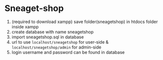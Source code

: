 # Sneaget-shop
1. (required to download xampp) save folder(sneagetshop) in htdocs folder inside xampp
2. create database with name sneagetshop
3. import sneagetshop.sql in database
4. url to use `localhost/sneagetshop` for user-side & `localhost/sneagetshop/admin` for admin-side
5. login username and password can be found in database
